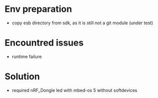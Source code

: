 # Env preparation
* copy esb directory from sdk, as it is still not a git module (under test)

# Encountred issues
* runtime failure

# Solution
* required nRF_Dongle led with mbed-os 5 without softdevices
